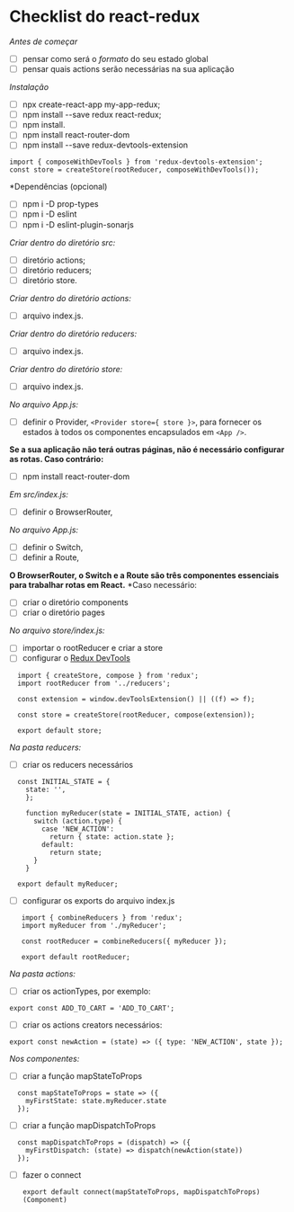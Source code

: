 # Checklist do react-redux

*Antes de começar*
- [ ] pensar como será o *formato* do seu estado global
- [ ] pensar quais actions serão necessárias na sua aplicação

*Instalação*
- [ ] npx create-react-app my-app-redux;
- [ ] npm install --save redux react-redux;
- [ ] npm install.
- [ ] npm install react-router-dom
- [ ] npm install --save redux-devtools-extension
```
import { composeWithDevTools } from 'redux-devtools-extension';
const store = createStore(rootReducer, composeWithDevTools());
```
*Dependências (opcional)
- [ ] npm i -D prop-types
- [ ] npm i -D eslint
- [ ] npm i -D eslint-plugin-sonarjs

*Criar dentro do diretório src:*
- [ ] diretório actions;
- [ ] diretório reducers;
- [ ] diretório store.

*Criar dentro do diretório actions:*
- [ ] arquivo index.js.

*Criar dentro do diretório reducers:*
- [ ] arquivo index.js.

*Criar dentro do diretório store:*
- [ ] arquivo index.js.

*No arquivo App.js:*
- [ ] definir o Provider, `<Provider store={ store }>`, para fornecer os estados à todos os componentes encapsulados em `<App />`.

**Se a sua aplicação não terá outras páginas, não é necessário configurar as rotas. Caso contrário:**
- [ ] npm install react-router-dom

*Em src/index.js:*
- [ ] definir o BrowserRouter, <BrowserRouter>
  
*No arquivo App.js:*
- [ ] definir o Switch, <Switch>
- [ ] definir a Route, <Route>

**O BrowserRouter, o Switch e a Route são três componentes essenciais para trabalhar rotas em React.**
*Caso necessário:
- [ ] criar o diretório components
- [ ] criar o diretório pages

*No arquivo store/index.js:*
- [ ] importar o rootReducer e criar a store
- [ ] configurar o [Redux DevTools](https://github.com/reduxjs/redux-devtools)

```
  import { createStore, compose } from 'redux';
  import rootReducer from '../reducers';

  const extension = window.devToolsExtension() || ((f) => f);

  const store = createStore(rootReducer, compose(extension));

  export default store;
```

*Na pasta reducers:*
- [ ] criar os reducers necessários
  
```
  const INITIAL_STATE = {
    state: '',
    };

    function myReducer(state = INITIAL_STATE, action) {
      switch (action.type) {
        case 'NEW_ACTION':
          return { state: action.state };
        default:
          return state;
      }
    }
  
  export default myReducer;
```
  
- [ ] configurar os exports do arquivo index.js
  
```
   import { combineReducers } from 'redux';
   import myReducer from './myReducer';

   const rootReducer = combineReducers({ myReducer });

   export default rootReducer;
```

*Na pasta actions:*
- [ ] criar os actionTypes, por exemplo:
  
`export const ADD_TO_CART = 'ADD_TO_CART';`
  
- [ ] criar os actions creators necessários:
  
`export const newAction = (state) => ({ type: 'NEW_ACTION', state });`

*Nos componentes:*
- [ ] criar a função mapStateToProps
  
```
  const mapStateToProps = state => ({
    myFirstState: state.myReducer.state
  });
```

  
- [ ] criar a função mapDispatchToProps

```
  const mapDispatchToProps = (dispatch) => ({
    myFirstDispatch: (state) => dispatch(newAction(state))
  });
```
  
- [ ] fazer o connect 
  
  `export default connect(mapStateToProps, mapDispatchToProps)(Component)`
